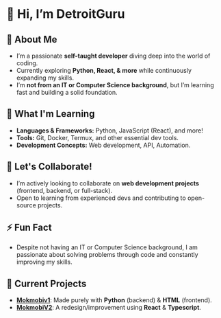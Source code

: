 # 👋 Hi, I’m DetroitGuru

## 🔭 About Me
- I’m a passionate **self-taught developer** diving deep into the world of coding.  
- Currently exploring **Python, React, & more** while continuously expanding my skills.  
- I’m **not from an IT or Computer Science background**, but I’m learning fast and building a solid foundation.

## 🌱 What I'm Learning
- **Languages & Frameworks:** Python, JavaScript (React), and more!  
- **Tools:** Git, Docker, Termux, and other essential dev tools.  
- **Development Concepts:** Web development, API, Automation.

## 💬 Let's Collaborate!
- I’m actively looking to collaborate on **web development projects** (frontend, backend, or full-stack).
- Open to learning from experienced devs and contributing to open-source projects.

## ⚡ Fun Fact
- Despite not having an IT or Computer Science background, I am passionate about solving problems through code and constantly improving my skills.

## 📌 Current Projects
- **[Mokmobiv1](https://mokmobi.site)**: Made purely with **Python** (backend) & **HTML** (frontend).
- **[MokmobiV2](https://mokmobi.ovh)**: A redesign/improvement using **React** & **Typescript**.
